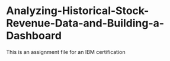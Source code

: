 # Analyzing-Historical-Stock-Revenue-Data-and-Building-a-Dashboard
This is an assignment file for an IBM certification
